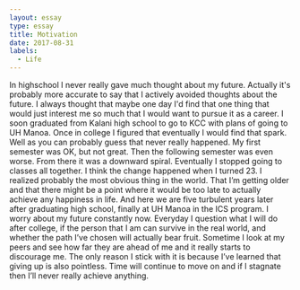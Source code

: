 ```yaml
---
layout: essay
type: essay
title: Motivation
date: 2017-08-31
labels:
  - Life
---
```


  In highschool I never really gave much thought about my future. Actually it's probably more accurate to say that I actively avoided thoughts about the future. I always thought that maybe one day I'd find that one thing that would just interest me so much that I would want to pursue it as a career. I soon graduated from Kalani high school to go to KCC with plans of going to UH Manoa. Once in college I figured that eventually I would find that spark. 
  Well as you can probably guess that never really happened. My first semester was OK, but not great. Then the following semester was even worse. From there it was a downward spiral. Eventually I stopped going to classes all together.
  I think the change happened when I turned 23. I realized probably the most obvious thing in the world. That I’m getting older and that there might be a point where it would be too late to actually achieve any happiness in life.
  And here we are five turbulent years later after graduating high school, finally at UH Manoa in the ICS program. I worry about my future constantly now. Everyday I question what I will do after college, if the person that I am can survive in the real world, and whether the path I’ve chosen will actually bear fruit. Sometime I look at my peers and see how far they are ahead of me and it really starts to discourage me. The only reason I stick with it is because I’ve learned that giving up is also pointless. Time will continue to move on and if I stagnate then I’ll never really achieve anything.

